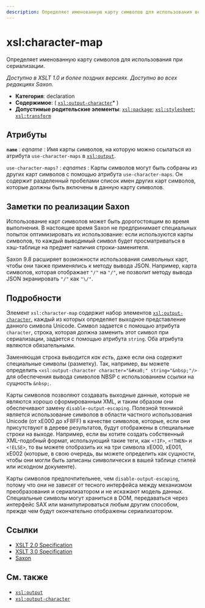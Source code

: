 ```yaml
---
description: Определяет именованную карту символов для использования во время сериализации
---
```


# xsl:character-map

Определяет именованную карту символов для использования при сериализации.

_Доступно в XSLT 1.0 и более поздних версиях. Доступно во всех редакциях Saxon._

-   **Категория**: declaration
-   **Содержимое**: ( [`xsl:output-character`](xsl-output-character.md)\* )
-   **Допустимые родительские элементы**: [`xsl:package`](xsl-package.md); [`xsl:stylesheet`](xsl-stylesheet.md); [`xsl:transform`](xsl-transform.md)

## Атрибуты

**`name`**
: _eqname_
: Имя карты символов, на которую можно ссылаться из атрибута `use-character-maps` в [`xsl:output`](xsl-output.md).

`use-character-maps?`
: _eqnames_
: Карты символов могут быть собраны из других карт символов с помощью атрибута `use-character-maps`. Он содержит разделенный пробелами список имен других карт символов, которые должны быть включены в данную карту символов.

## Заметки по реализации Saxon

Использование карт символов может быть дорогостоящим во время выполнения. В настоящее время Saxon не предпринимает специальных попыток оптимизировать их использование: если используются карты символов, то каждый выводимый символ будет просматриваться в хэш-таблице на предмет наличия строки-заменителя.

Saxon 9.8 расширяет возможности использования символьных карт, чтобы они также применялись к методу вывода JSON. Например, карта символов, которая отображает `"/"` на `"/"`, не позволит методу вывода JSON экранировать `"/"` как `"\/"`.

## Подробности

Элемент `xsl:character-map` содержит набор элементов [`xsl:output-character`](xsl-output-character.md), каждый из которых определяет выходное представление данного символа Unicode. Символ задается с помощью атрибута `character`, строка, которая должна заменить этот символ при сериализации, задается с помощью атрибута `string`. Оба атрибута являются обязательными.

Заменяющая строка выводится _как есть_, даже если она содержит специальные символы (разметку). Так, например, вы можете определить `<xsl:output-character character="&#xa0;" string="&nbsp;"/>` для обеспечения вывода символов NBSP с использованием ссылки на сущность `&nbsp;`.

Карты символов позволяют создавать выходные данные, которые не являются хорошо сформированным XML, и таким образом они обеспечивают замену `disable-output-escaping`. Полезной техникой является использование символов в области частного использования Unicode (от xE000 до xF8FF) в качестве символов, которые, если они присутствуют в дереве результатов, будут отображены в специальные строки на выходе. Например, если вы хотите создать собственный XML-подобный формат, использующий такие теги, как `<!IF>`, `<!THEN>` и `<!ELSE>`, то вы можете отобразить их на три символа xE000, xE001, xE002 (которые, в свою очередь, вы можете определить как сущности, чтобы они могли быть записаны символически в вашей таблице стилей или исходном документе).

Карты символов предпочтительнее, чем `disable-output-escaping`, потому что они не зависят от тесного интерфейса между механизмом преобразования и сериализатором и не искажают модель данных. Специальные символы могут храниться в DOM, передаваться через интерфейс SAX или манипулироваться любым другим способом, прежде чем будут окончательно отображены сериализатором.

## Ссылки

-   [XSLT 2.0 Specification](http://www.w3.org/TR/xslt20/#element-character-map)
-   [XSLT 3.0 Specification](http://www.w3.org/TR/xslt-30/#element-character-map)
-   [Saxon](https://www.saxonica.com/html/documentation/xsl-elements/character-map.html)

## См. также

-   [`xsl:output`](xsl-output.md)
-   [`xsl:output-character`](xsl-output-character.md)
